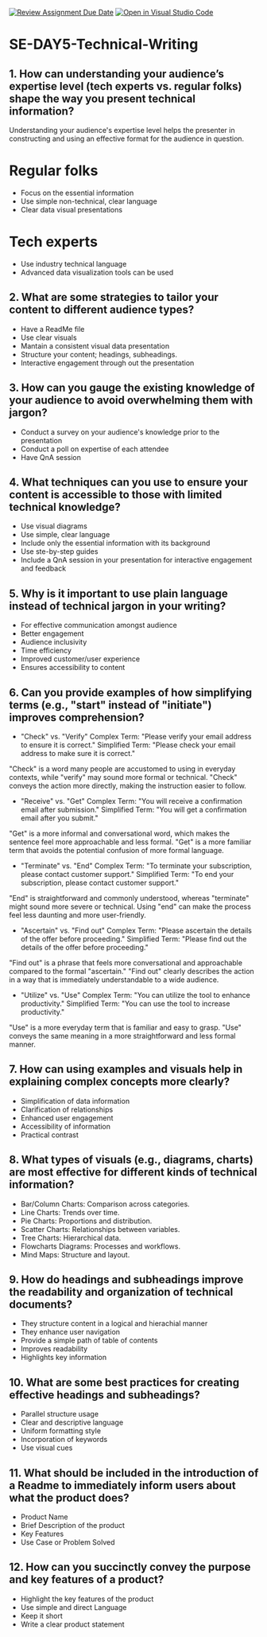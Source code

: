 [![Review Assignment Due Date](https://classroom.github.com/assets/deadline-readme-button-22041afd0340ce965d47ae6ef1cefeee28c7c493a6346c4f15d667ab976d596c.svg)](https://classroom.github.com/a/zsAR-pyY)
[![Open in Visual Studio Code](https://classroom.github.com/assets/open-in-vscode-2e0aaae1b6195c2367325f4f02e2d04e9abb55f0b24a779b69b11b9e10269abc.svg)](https://classroom.github.com/online_ide?assignment_repo_id=15648756&assignment_repo_type=AssignmentRepo)
# SE-DAY5-Technical-Writing

## 1. How can understanding your audience’s expertise level (tech experts vs. regular folks) shape the way you present technical information?
 Understanding your audience's expertise level helps the presenter in constructing and using an effective format for the audience in question.
 # Regular folks
 - Focus on the essential information
 - Use simple non-technical, clear language
 - Clear data visual presentations
 # Tech experts
 - Use industry technical language
 - Advanced data visualization tools can be used
## 2. What are some strategies to tailor your content to different audience types?
- Have a ReadMe file
- Use clear visuals
- Mantain a consistent visual data presentation 
- Structure your content; headings, subheadings.
- Interactive engagement through out the presentation

## 3. How can you gauge the existing knowledge of your audience to avoid overwhelming them with jargon?
- Conduct a survey on your audience's knowledge prior to the presentation
- Conduct a poll on expertise of each attendee
- Have QnA session

## 4. What techniques can you use to ensure your content is accessible to those with limited technical knowledge?
- Use visual diagrams
- Use simple, clear language
- Include only the essential information with its background
- Use ste-by-step guides 
- Include a QnA session in your presentation for interactive engagement and feedback

## 5. Why is it important to use plain language instead of technical jargon in your writing?
- For effective communication amongst audience
- Better engagement 
- Audience inclusivity
- Time efficiency 
- Improved customer/user experience
- Ensures accessibility to content

## 6. Can you provide examples of how simplifying terms (e.g., "start" instead of "initiate") improves comprehension?
-  "Check" vs. "Verify"
Complex Term: "Please verify your email address to ensure it is correct."
Simplified Term: "Please check your email address to make sure it is correct."

 "Check" is a word many people are accustomed to using in everyday contexts, while "verify" may sound more formal or technical.
 "Check" conveys the action more directly, making the instruction easier to follow.

- "Receive" vs. "Get"
Complex Term: "You will receive a confirmation email after submission."
Simplified Term: "You will get a confirmation email after you submit."

 "Get" is a more informal and conversational word, which makes the sentence feel more approachable and less formal.
 "Get" is a more familiar term that avoids the potential confusion of more formal language.

- "Terminate" vs. "End"
Complex Term: "To terminate your subscription, please contact customer support."
Simplified Term: "To end your subscription, please contact customer support."

"End" is straightforward and commonly understood, whereas "terminate" might sound more severe or technical.
 Using "end" can make the process feel less daunting and more user-friendly.

- "Ascertain" vs. "Find out"
Complex Term: "Please ascertain the details of the offer before proceeding."
Simplified Term: "Please find out the details of the offer before proceeding."

 "Find out" is a phrase that feels more conversational and approachable compared to the formal "ascertain."
 "Find out" clearly describes the action in a way that is immediately understandable to a wide audience.

- "Utilize" vs. "Use"
Complex Term: "You can utilize the tool to enhance productivity."
Simplified Term: "You can use the tool to increase productivity."

 "Use" is a more everyday term that is familiar and easy to grasp.
 "Use" conveys the same meaning in a more straightforward and less formal manner.

## 7. How can using examples and visuals help in explaining complex concepts more clearly?
- Simplification of data information
- Clarification of relationships
- Enhanced user engagement
- Accessibility of information
- Practical contrast

## 8. What types of visuals (e.g., diagrams, charts) are most effective for different kinds of technical information?
- Bar/Column Charts: Comparison across categories.
- Line Charts: Trends over time.
- Pie Charts: Proportions and distribution.
- Scatter Charts: Relationships between variables.
- Tree Charts: Hierarchical data.
- Flowcharts Diagrams: Processes and workflows.
- Mind Maps: Structure and layout.

## 9. How do headings and subheadings improve the readability and organization of technical documents?
- They structure content in a logical and hierachial manner
- They enhance user navigation
- Provide a simple path of table of contents
- Improves readability
- Highlights key information

## 10. What are some best practices for creating effective headings and subheadings?
- Parallel structure usage 
- Clear and descriptive language
- Uniform formatting style 
- Incorporation of keywords
- Use visual cues

## 11. What should be included in the introduction of a Readme to immediately inform users about what the product does?
-  Product Name
- Brief Description of the product
- Key Features
- Use Case or Problem Solved

## 12. How can you succinctly convey the purpose and key features of a product?
- Highlight the key features of the product
-  Use simple and direct Language
- Keep it short
-  Write a clear product statement